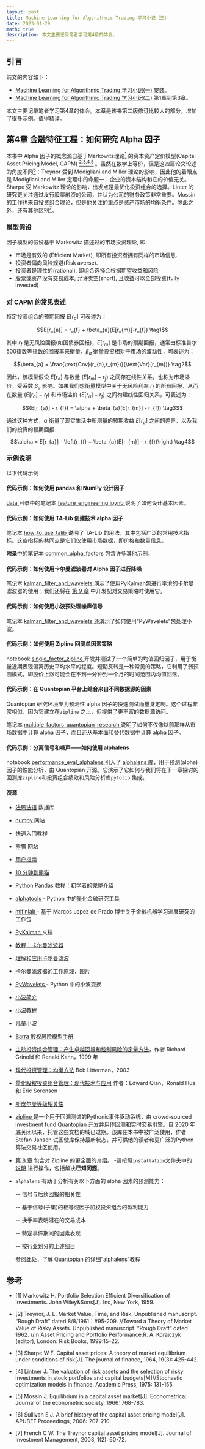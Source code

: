 ```yaml
---
layout: post
title: Machine Learning for Algorithmic Trading 学习小记（三）
date: 2023-01-29
math: true
description: 本文主要记录笔者学习第4章的体会。
---
```


## 引言

前文的内容如下：

- [Machine Learning for Algorithmic Trading 学习小记(一)](https://rossea.github.io/2023-01-25-Machine-Learning-4-Trading-1/) 安装。
- [Machine Learning for Algorithmic Trading 学习小记(二)](https://rossea.github.io/2023-01-25-Machine-Learning-4-Trading-2/) 第1章到第3章。

本文主要记录笔者学习第4章的体会。本章是该书第二版修订比较大的部分，增加了很多示例。值得精读。

## 第4章 金融特征工程：如何研究 Alpha 因子

本书中 Alpha 因子的概念源自基于Markowitz理论[<sup>1</sup>](#Markowitz1959) 的资本资产定价模型(Capital Asset Pricing Model, CAPM)  [<sup>2,</sup>](#Treynor1961)[<sup>3,</sup>](#Sharpe1964)[<sup>4,</sup>](#Lintner1975)[<sup>5</sup>](#Mossin1966) 。虽然在数学上等价，但是这四篇论文论述的角度不同[<sup>6</sup>](#Sullivan2006)：Treynor 受到 Modigliani and Miller 理论的影响，因此他的着眼点是 Modigliani and Miller 定理中的命题一：企业的资本结构和它的价值无关。Sharpe 受 Markowitz 理论的影响，出发点是最优化投资组合的选择。Linter 的研究更关注通过发行股票融资的公司，并认为公司的财务政策非常重要。Mossin 的工作也来自投资组合理论，但是他关注的重点是资产市场的均衡条件。除此之外，还有其他区别[<sup>7</sup>](#French2003)。

### 模型假设
因子模型的假设基于 Markowitz 描述过的市场投资理论, 即:

- 市场是有效的 (Efficient Market), 即所有投资者拥有同样的市场信息.
- 投资者偏向风险规避(Risk averse).
- 投资者是理性的(rational), 即组合选择会根据期望收益和风险
- 股票或资产没有交易成本, 允许卖空(short), 且收益可以全部投资(fully invested)

### 对 CAPM 的常见表述
特定投资组合的预期回报 $E[r_{a}]$ 可表述为：

<!-- $$r_{p} - r_{f} = \beta_{a}(r_{m} - r_{f}) + \epsilon  \tag1$$ -->

$$E[r_{a}] = r_{f} + \beta_{a}(E[r_{m}]-r_{f}) \tag1$$

其中 $r_{f}$ 是无风险回报(如国债券回报)，$E[r_{m}]$ 是市场的预期回报，通常由标准普尔500指数等指数的回报率来衡量，$\beta_{a}$ 衡量投资相对于市场的波动性，可表述为：

$$\beta_{a} = \frac{\text{Cov}(r_{a},r_{m})}{\text{Var}(r_{m})} \tag2$$

因此，该模型假设 $E[r_{a}]$ 与数量 $(E[r_{m}]-r_{f})$ 之间存在线性关系，也称为市场溢价，受系数 $\beta_{a}$ 影响。如果我们想衡量模型中关于无风险利率 $r_{f}$ 的所有回报，从而在数量 $(E[r_{a}]-r_{f})$ 和市场溢价 $(E[r_{a}]-r_{f})$ 之间构建线性回归关系，可表述为：

$$(E[r_{a}] - r_{f}) = \alpha + \beta_{a}(E[r_{m}] - r_{f}) \tag3$$

通过这种方式，$\alpha$ 衡量了现实生活中所测量的预期收益 $E[r_{a}]$ 之间的差异，以及我们的投资的预期回报：

$$\alpha = E[r_{a}] - \left(r_{f} + \beta_{a}(E[r_{m}] - r_{f})\right) \tag4$$

### 示例说明

以下代码示例

#### 代码示例：如何使用 pandas 和 NumPy 设计因子
 
[ data ](00_data) 目录中的笔记本 [ feature_engineering.ipynb ](00_data/feature_engineering.ipynb)说明了如何设计基本因素。
 
#### 代码示例：如何使用 TA-Lib 创建技术 alpha 因子
 
笔记本 [ how_to_use_talib ](02_how_to_use_talib.ipynb) 说明了 TA-Lib 的用法，其中包括广泛的常用技术指标。这些指标的共同点是它们仅使用市场数据，即价格和数量信息。
 
**附录**中的笔记本 [ common_alpha_factors ](../24_alpha_factor_library/02_common_alpha_factors.ipynb)包含许多其他示例。
 
#### 代码示例：如何使用卡尔曼滤波器对 Alpha 因子进行降噪
 
笔记本 [ kalman_filter_and_wavelets ](03_kalman_filter_and_wavelets.ipynb) 演示了使用PyKalman包进行平滑的卡尔曼滤波器的使用；我们还将在 [第 9 章](../09_time_series_models) 中开发配对交易策略时使用它。
 
#### 代码示例：如何使用小波预处理噪声信号
 
笔记本 [ kalman_filter_and_wavelets ](03_kalman_filter_and_wavelets.ipynb) 还演示了如何使用“PyWavelets”包处理小波。

#### 代码示例：如何使用 Zipline 回测单因素策略
 
notebook [ single_factor_zipline ](04_single_factor_zipline.ipynb) 开发并测试了一个简单的均值回归因子，用于衡量近期表现偏离历史平均水平的程度。短期反转是一种常见的策略，它利用了弱预测模式，即股价上涨可能会在不到一分钟到一个月的时间范围内均值回落。
 
#### 代码示例：在 Quantopian 平台上结合来自不同数据源的因素
 
Quantopian 研究环境专为预测性 alpha 因子的快速测试而量身定制。这个过程非常相似，因为它建立在`zipline` 之上，但提供了更丰富的数据源访问。
 
笔记本 [ multiple_factors_quantopian_research ](05_multiple_factors_quantopian_research.ipynb) 说明了如何不仅像以前那样从市场数据中计算 alpha 因子，而且还从基本面和替代数据中计算 alpha 因子。
 
#### 代码示例：分离信号和噪声——如何使用 alphalens
 
notebook [ performance_eval_alphalens ](06_performance_eval_alphalens.ipynb) 引入了 [ alphalens ](http://quantopian.github.io/alphalens/) 库，用于预测(alpha)因子的性能分析，由 Quantopian 开源。它演示了它如何与我们将在下一章探讨的回测库`zipline`和投资组合绩效和风险分析库`pyfolio` 集成。
 
 
#### 资源
 
- [法玛法语](https://mba.tuck.dartmouth.edu/pages/faculty/ken.french/data_library.html) 数据库
- [ numpy ](https://numpy.org/) 网站
 - [快速入门教程](https://numpy.org/devdocs/user/quickstart.html)
- [熊猫](https://pandas.pydata.org/) 网站
 - [用户指南](https://pandas.pydata.org/docs/user_guide/index.html)
 - [ 10 分钟到熊猫](https://pandas.pydata.org/pandas-docs/stable/getting_started/10min.html)
 - [ Python Pandas 教程：初学者的完整介绍](https://www.learndatasci.com/tutorials/python-pandas-tutorial-complete-introduction-for-beginners/)
- [ alphatools ](https://github.com/marketneutral/alphatools) - Python 中的量化金融研究工具
- [ mlfinlab ](https://github.com/hudson-and-thames/mlfinlab) - 基于 Marcos Lopez de Prado 博士关于金融机器学习进展研究的工作包
- [ PyKalman ](https://pykalman.github.io/) 文档
- [教程：卡尔曼滤波器](http://web.mit.edu/kirtley/kirtley/binlustuff/literature/control/Kalman%20filter.pdf)
- [理解和应用卡尔曼滤波](http://biorobotics.ri.cmu.edu/papers/sbp_papers/integrated3/kleeman_kalman_basics.pdf)
- [卡尔曼滤波器的工作原理，图片](https://www.bzarg.com/p/how-a-kalman-filter-works-in-pictures/)
- [ PyWavelets ](https://pywavelets.readthedocs.io/en/latest/) - Python 中的小波变换
- [小波简介](https://www.eecis.udel.edu/~amer/CISC651/IEEEwavelet.pdf)
- [小波教程](http://web.iitd.ac.in/~sumeet/WaveletTutorial.pdf)
- [儿童小波](http://www.gtwavelet.bme.gatech.edu/wp/kidsA.pdf)
- [ Barra 股权风险模型手册](https://www.alacra.com/alacra/help/barra_handbook_GEM.pdf)
- [主动投资组合管理：产生卓越回报和控制风险的定量方法](https://www.amazon.com/Active-Portfolio-Management-Quantitative-Controlling/dp/0070248826)，作者 Richard Grinold 和 Ronald Kahn，1999 年
- [现代投资管理：均衡方法](https://www.amazon.com/Modern-Investment-Management-Equilibrium-Approach/dp/0471124109) Bob Litterman，2003
- [量化股权投资组合管理：现代技术与应用](https://www.crcpress.com/Quantitative-Equity-Portfolio-Management-Modern-Techniques-and-Applications/Qian-Hua-Sorensen/p/book/9781584885580 ) 作者：Edward Qian、Ronald Hua 和 Eric Sorensen
- [斯皮尔曼等级相关性](https://statistics.laerd.com/statistical-guides/spearmans-rank-order-correlation-statistical-guide.php)
 
- [ zipline ](https://zipline.ml4trading.io/index.html)是一个用于回溯测试的Pythonic事件驱动系统，由 crowd-sourced investment fund Quantopian 开发并用作回测和实时交易引擎。自 2020 年底关闭以来，托管这些文档的域已过期。该库在本书中被广泛使用，作者 Stefan Jansen 试图使库保持最新状态，并可供他的读者和更广泛的Python算法交易社区使用。
 
- [第 8 章](../08_ml4t_workflow) 包含对 Zipline 的更全面的介绍。
-请按照`installation`文件夹中的 [说明](../installation) 进行操作，包括解决**已知问题**。
- `alphalens` 有助于分析有关以下方面的 alpha 因素的预测能力：
  
  -- 信号与后续回报的相关性

  -- 基于信号(子集)的相等或因子加权投资组合的盈利能力

  -- 换手率表明潜在的交易成本

  -- 特定事件期间的因素表现

  -- 按行业划分的上述细目

  参阅[此处](https://github.com/quantopian/alphalens/blob/master/alphalens/examples/alphalens_tutorial_on_quantopian.ipynb)，了解 Quantopian 的详细“alphalens”教程

## 参考


<div id="Markowitz1959"></div>

- [1] Markowitz H. Portfolio Selection Efficient Diversification of Investments. John Wiley&Sons[J]. Inc, New York, 1959.

<div id="Treynor1961"></div>

- [2] Treynor, J. L. Market Value, Time, and Risk. Unpublished manuscript. “Rough Draft” dated 8/8/1961：#95-209.
//Toward a Theory of Market Value of Risky Assets. Unpublished manuscript. “Rough Draft” dated 1962. //In Asset Pricing and Portfolio Performance.R. A. Korajczyk (editor), London: Risk Books, 1999:15–22.

<div id="Sharpe1964"></div>

- [3] Sharpe W F. Capital asset prices: A theory of market equilibrium under conditions of risk[J]. The journal of finance, 1964, 19(3): 425-442.

<div id="Lintner1975"></div>

- [4] Lintner J. The valuation of risk assets and the selection of risky investments in stock portfolios and capital budgets[M]//Stochastic optimization models in finance. Academic Press, 1975: 131-155.

<div id="Mossin1966"></div>

- [5] Mossin J. Equilibrium in a capital asset market[J]. Econometrica: Journal of the econometric society, 1966: 768-783.

<div id="Sullivan2006"></div>

- [6] Sullivan E J. A brief history of the capital asset pricing model[J]. APUBEF Proceedings, 2006: 207-210.

<div id="French2003"></div>

- [7] French C W. The Treynor capital asset pricing model[J]. Journal of Investment Management, 2003, 1(2): 60-72.

